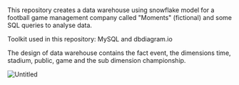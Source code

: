 # 
This repository creates a data warehouse using snowflake model for a football game management company called "Moments" (fictional) and some SQL queries to analyse data.  

Toolkit used in this repository: MySQL and dbdiagram.io

The design of data warehouse contains the fact event, the dimensions time, stadium, public, game and the sub dimension championship.


![Untitled](https://github.com/lauranonato/Data-Warehousing/assets/56266061/196c86a1-b726-4bd4-bd18-605e28124b3f)
